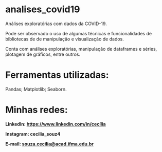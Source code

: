 # analises_covid19

Análises exploratórias com dados da COVID-19.

Pode ser observado o uso de algumas técnicas e funcionalidades de bibliotecas de de manipulação e visualização de dados.

Conta com análises exploratórias, manipulação de dataframes e séries, plotagem de gráficos, entre outros. 

# **Ferramentas utilizadas:**

Pandas;
Matplotlib;
Seaborn.

# **Minhas redes:**

**LinkedIn: https://www.linkedin.com/in/cecília**

**Instagram: cecilia_souz4**

**E-mail: souza.cecilia@acad.ifma.edu.br**

